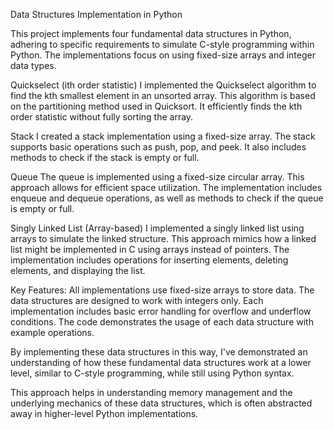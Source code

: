 Data Structures Implementation in Python


This project implements four fundamental data structures in Python, adhering to specific requirements to simulate C-style programming within Python. The implementations focus on using fixed-size arrays and integer data types.

Quickselect (ith order statistic)
I implemented the Quickselect algorithm to find the kth smallest element in an unsorted array. This algorithm is based on the partitioning method used in Quicksort. It efficiently finds the kth order statistic without fully sorting the array.

Stack
I created a stack implementation using a fixed-size array. The stack supports basic operations such as push, pop, and peek. It also includes methods to check if the stack is empty or full.

Queue
The queue is implemented using a fixed-size circular array. This approach allows for efficient space utilization. The implementation includes enqueue and dequeue operations, as well as methods to check if the queue is empty or full.

Singly Linked List (Array-based)
I implemented a singly linked list using arrays to simulate the linked structure. This approach mimics how a linked list might be implemented in C using arrays instead of pointers. The implementation includes operations for inserting elements, deleting elements, and displaying the list.

Key Features:
All implementations use fixed-size arrays to store data.
The data structures are designed to work with integers only.
Each implementation includes basic error handling for overflow and underflow conditions.
The code demonstrates the usage of each data structure with example operations.


By implementing these data structures in this way, I've demonstrated an understanding of how these fundamental data structures work at a lower level, similar to C-style programming, while still using Python syntax.

This approach helps in understanding memory management and the underlying mechanics of these data structures, which is often abstracted away in higher-level Python implementations.
